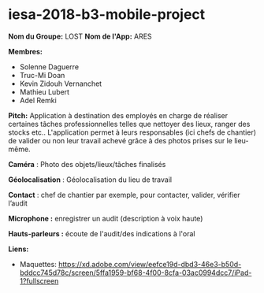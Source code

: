 # iesa-2018-b3-mobile-project

**Nom du Groupe:** LOST
**Nom de l'App:** ARES

**Membres:** 
- Solenne Daguerre 
- Truc-Mi Doan
- Kevin Zidouh Vernanchet
- Mathieu Lubert
- Adel Remki

**Pitch:** 
Application à destination des employés en charge de réaliser certaines tâches professionnelles telles que nettoyer des lieux, ranger des stocks etc.. L'application permet à leurs responsables (ici chefs de chantier) de valider ou non leur travail achevé grâce à des photos prises sur le lieu-même. 

**Caméra** : Photo des objets/lieux/tâches finalisés

**Géolocalisation** : Géolocalisation du lieu de travail

**Contact** : chef de chantier par exemple, pour contacter, valider, vérifier l’audit

**Microphone :** enregistrer un audit (description à voix haute)

**Hauts-parleurs :** écoute de l'audit/des indications à l'oral


**Liens:** 
- Maquettes: <https://xd.adobe.com/view/eefce19d-dbd3-46e3-b50d-bddcc745d78c/screen/5ffa1959-bf68-4f00-8cfa-03ac0994dcc7/iPad-1?fullscreen>
